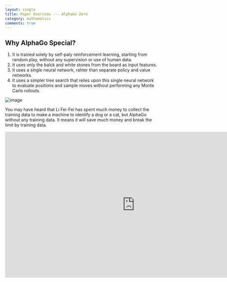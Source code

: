 ```yaml
---
layout: single
title: Paper Overview --- AlphaGo Zero
category: mathematics
comments: true
---
```


<script type="text/javascript" async
  src="https://cdn.mathjax.org/mathjax/latest/MathJax.js?config=TeX-MML-AM_CHTML">
</script>



## Why AlphaGo Special?

1. It is trained solely by self-paly reinforcement learning, starting from random play, without any supervision or use of human data.
2. It uses only the balck and white stones from the board as input features.
3. It uses a single neural network, rahter than separate policy and value networks.
4. It uses a simpler tree search that relies upon this single neural network to evaluate positions and sample moves without performing any Monte Carlo rollouts.

![image](http://www.bestchinanews.com/1ydzximg/0F2uTB2sTT)

You may have heard that Li Fei-Fei has spent much money to collect the training data to make a machine to identify a dog or a cat, but AlphaGo without any training data. It means it will save much money and break the limit by training data.



<div style="max-width:640px; margin:0 auto 10px;" >
<div
style="position: relative;
width:100%;
padding-bottom:56.25%;
height:0;">

<iframe width="854" height="480" src="https://www.youtube.com/embed/tXlM99xPQC8" frameborder="0" gesture="media" allowfullscreen></iframe>

</div>
</div>
